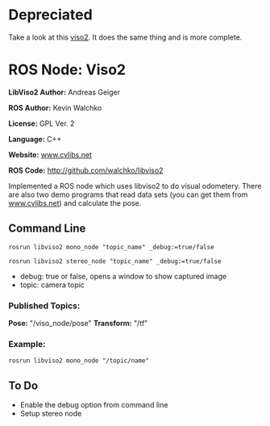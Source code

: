# Depreciated

Take a look at this [viso2](http://ros.org/wiki/viso2). It does the same
thing and is more complete.

# ROS Node: Viso2

**LibViso2 Author:** Andreas Geiger

**ROS Author:** Kevin Walchko

**License:** GPL Ver. 2

**Language:** C++

**Website:** www.cvlibs.net

**ROS Code:** http://github.com/walchko/libviso2

Implemented a ROS node which uses libviso2 to do visual odometery. There are also two demo programs that read data sets (you can get them from www.cvlibs.net) and calculate the pose.  

## Command Line

	rosrun libviso2 mono_node "topic_name" _debug:=true/false 

	rosrun libviso2 stereo_node "topic_name" _debug:=true/false 
 
* debug: true or false, opens a window to show captured image
* topic: camera topic 

### Published Topics: 
**Pose:** "/viso_node/pose"
**Transform:** "/tf"
 
### Example:
 	rosrun libviso2 mono_node "/topic/name"

## To Do

* Enable the debug option from command line
* Setup stereo node